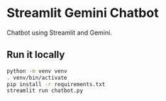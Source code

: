 # Streamlit Gemini Chatbot
Chatbot using Streamlit and Gemini.

## Run it locally

```bash
python -m venv venv
. venv/bin/activate
pip install -r requirements.txt
streamlit run chatbot.py
```
